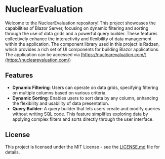 # NuclearEvaluation

Welcome to the NuclearEvaluation repository! This project showcases the capabilities of Blazor Server, focusing on dynamic filtering and sorting through the use of data grids and a powerful query builder. These features collectively enhance the interactivity and flexibility of data management within the application. The component library used in this project is Radzen, which provides a rich set of UI components for building Blazor applications.
The application can be accessed via [https://nuclearevaluation.com/](https://nuclearevaluation.com/)

## Features

- **Dynamic Filtering**: Users can operate on data grids, specifying filtering on multiple columns based on various criteria.
- **Dynamic Sorting**: Enables users to sort data by any column, enhancing the flexibility and usability of data presentation.
- **Query Builder**: A query builder that lets users create and modify queries without writing SQL code. This feature simplifies exploring data by applying complex filters and sorts directly through the user interface.

## License

This project is licensed under the MIT License - see the [LICENSE.md](LICENSE.md) file for details.
